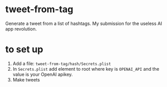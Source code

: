 # tweet-from-tag
Generate a tweet from a list of hashtags. My submission for the useless AI app revolution.

# to set up
1. Add a file: `tweet-from-tag/hash/Secrets.plist`
2. In `Secrets.plist` add element to root where key is `OPENAI_API` and the value is your OpenAI apikey.
3. Make tweets
